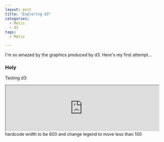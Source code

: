 ```yaml
---
layout: post
title: "Exploring d3"
categories:
  - Metis
  - d3
tags:
  - Metis

---
```

I'm so amazed by the graphics produced by d3. Here's my first attempt...

### Holy
Testing d3:

<iframe src="https://rawgit.com/liltong97/1d5fbba13346bfba0d57733941731bc0/raw/b831ab127c816604dd7aa36472a9391977647b03/index.html" width="100%" marginwidth="0" marginheight="0" scrolling="no" class="d3_map"></iframe>
<script type="text/javascript" language="javascript"> 
$('.d3_map').css('height', $(window).height()+'px');
</script>
hardcode width to be 600 and change legend to move less than 100


